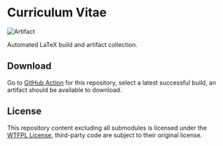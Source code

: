# Curriculum Vitae

![Artifact](https://github.com/StepBroBD/Curriculum-Vitae/actions/workflows/build.yml/badge.svg)

Automated LaTeX build and artifact collection.

## Download

Go to [GitHub Action](https://github.com/StepBroBD/Curriculum-Vitae/actions) for this repository, select a latest successful build, an artifact should be available to download.

## License

This repository content excluding all submodules is licensed under the [WTFPL License](LICENSE.md), third-party code are
subject to their original license.

